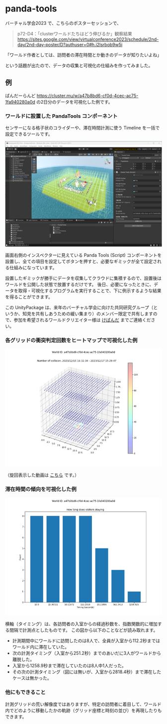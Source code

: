 # panda-tools

バーチャル学会2023 で、こちらのポスターセッションで、

> p72-D4：「clusterワールドたちはどう伸びるか」観察結果
> https://sites.google.com/view/virtualconference2023/schedule/2nd-day/2nd-day-poster/D?authuser=0#h.i2lsrbob9w5i

「ワールド作者としては、訪問者の滞在時間とか動きのデータが知りたいよね」 

という話題が出たので、データの収集と可視化の仕組みを作ってみました。


## 例 ##
ぱんだーらんど https://cluster.mu/w/a47b8bd6-cf0d-4cec-ac75-1fa940280a0d の2日分のデータを可視化した例です。

### ワールドに設置した PandaTools コンポーネント ###
センサーになる格子状のコライダーや、滞在時間計測に使う Timeline を一括で設定できるツールです。

![example-unity.png](resources/example-unity.png)

画面右側のインスペクターに見えている Panda Tools (Script) コンポーネントを設置し、全ての項目を設定してボタンを押すと、必要なギミックが全て設定される仕組みになっています。

設置したギミックが勝手にデータを収集してクラウドに集積するので、設置後はワールドを公開した状態で放置するだけです。
後日、必要になったときに、データを取得・可視化するプログラムを実行することで、下に例示するような結果を得ることができます。

この UnityPackage は、来年のバーチャル学会に向けた共同研究グループ（というか、知見を共有しあうための緩い集まり）のメンバー限定で共有しますので、参加を希望されるワールドクリエイター様は [けぱんだ](https://twitter.com/kepa4696) までご連絡ください。

### 各グリッドの衝突判定回数をヒートマップで可視化した例 ###
![example-fig.png](resources/example-fig.png)

（旋回表示した動画は [こちら](resources/example-movie.mp4) です。）

### 滞在時間の傾向を可視化した例 ###
![example-timing.png](resources/example-timing.png)

横軸（タイミング）は、各訪問者の入室からの経過秒数を、指数関数的に増加する間隔で計測点としたものです。
この図から以下のことなどが読み取れます。

- 計測期間中にワールドに訪問したのは8人で、全員が入室から112.2秒まではワールド内に滞在していた。
- 次の計測タイミング（入室から251.2秒）までのあいだに3人がワールドから離脱した。
- 入室から1258.9秒まで滞在していたのは8人中1人だった。
- その次の計測タイミング（図には無いが、入室から2818.4秒）まで滞在したケースは無かった。

### 他にもできること ###
計測グリッドの荒い解像度ではありますが、特定の訪問者に着目して、ワールド内でどのように移動したかの軌跡（グリッド座標と時刻の並び）を再現したりもできます。

